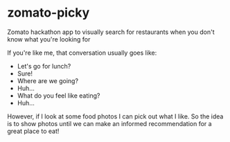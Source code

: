 # zomato-picky
Zomato hackathon app to visually search for restaurants when you don't know what you're looking for

If you're like me, that conversation usually goes like:
- Let's go for lunch?
- Sure!
- Where are we going?
- Huh...
- What do you feel like eating?
- Huh...

However, if I look at some food photos I can pick out what I like. So the idea is to show photos until we can make an informed recommendation for a great place to eat!

